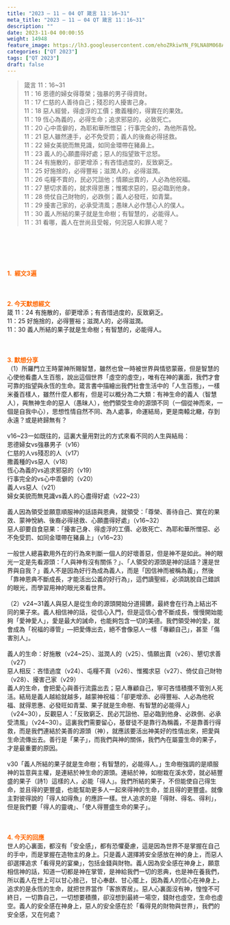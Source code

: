 ```yaml
---
title: "2023 – 11 – 04 QT 箴言 11：16~31"
meta_title: "2023 – 11 – 04 QT 箴言 11：16~31"
description: ""
date: 2023-11-04 00:00:55
weight: 14948
feature_image: https://lh3.googleusercontent.com/ehoZRkiwYN_F9LNA8M068AYxt73EavCZno-PD1cJRuf5BbSkQVUWr3gNEbt5kSs28Pb_Elg17kSrtf9ybWvojWoMV6I4tPM3vGRGDq6GkKkPdL2Gut4QAIw4-uykKUAtNiKgQKntvsU=w800
categories: ["QT 2023"]
tags: ["QT 2023"]
draft: false
---
```


<blockquote>箴言 11：16~31<br />
11：16 恩德的婦女得尊榮；強暴的男子得資財。<br />
11：17 仁慈的人善待自己；殘忍的人擾害己身。<br />
11：18 惡人經營，得虛浮的工價；撒義種的，得實在的果效。<br />
11：19 恆心為義的，必得生命；追求邪惡的，必致死亡。<br />
11：20 心中乖僻的，為耶和華所憎惡；行事完全的，為他所喜悅。<br />
11：21 惡人雖然連手，必不免受罰；義人的後裔必得拯救。<br />
11：22 婦女美貌而無見識，如同金環帶在豬鼻上。<br />
11：23 義人的心願盡得好處；惡人的指望致干忿怒。<br />
11：24 有施散的，卻更增添；有吝惜過度的，反致窮乏。<br />
11：25 好施捨的，必得豐裕；滋潤人的，必得滋潤。<br />
11：26 屯糧不賣的，民必咒詛他；情願出賣的，人必為他祝福。<br />
11：27 懇切求善的，就求得恩惠；惟獨求惡的，惡必臨到他身。<br />
11：28 倚仗自己財物的，必跌倒；義人必發旺，如青葉。<br />
11：29 擾害己家的，必承受清風；愚昧人必作慧心人的僕人。<br />
11：30 義人所結的果子就是生命樹；有智慧的，必能得人。<br />
11：31 看哪，義人在世尚且受報，何況惡人和罪人呢？</blockquote><br />
&nbsp;<br />
<br />
&nbsp;<br />
<br />
<span style="color: #ff6600;"><strong>1.  經文3遍</strong></span><br />
<br />
&nbsp;<br />
<br />
<span style="color: #ff6600;"><strong>2. 今天默想經文<br />
</strong></span>箴 11：24 有施散的，卻更增添；有吝惜過度的，反致窮乏。<br />
11：25 好施捨的，必得豐裕；滋潤人的，必得滋潤。<br />
11：30 義人所結的果子就是生命樹；有智慧的，必能得人。<br />
<br />
&nbsp;<br />
<br />
<strong><span style="color: #ff6600;">3. 默想分享<br />
</span></strong>（1）所羅門立王時蒙神所賜智慧，雖然也曾一時被世界與情慾蒙蔽，但是智慧的心使他看盡人生百態，說出這個世界「虛空的虛空」，唯有在神的裏面，我們才會可靠的指望與永恆的生命。箴言書中描繪出我們社會生活中的「人生百態」，一樣米養百樣人，雖然什麼人都有，但是可以概分為二大類：有神生命的義人（智慧人），與無神生命的惡人（愚昧人），他們領受生命的源頭不同（一個從神而來，一個是自我中心），思想性情自然不同、為人處事，命運結局，更是南轅北轍，存到永遠？或是終歸無有？<br />
<br />
v16~23一如既往的，這裏大量用對比的方式來看不同的人生與結局：<br />
恩德婦女vs強暴男子（v16）<br />
仁慈的人vs殘忍的人（v17）<br />
撒義種的vs惡人（v18）<br />
恆心為義的vs追求邪惡的（v19）<br />
行事完全的vs心中乖僻的（v20）<br />
義人vs惡人（v21）<br />
婦女美貌而無見識vs義人的心盡得好處（v22~23）<br />
<br />
義人因為領受並願意順服神的話語與恩典，就領受：「尊榮、善待自己、實在的果效、蒙神悅納、後裔必得拯救、心願盡得好處」（v16~32）<br />
惡人卻要自食惡果：「擾害己身、得虛浮的工價、必致死亡、為耶和華所憎惡、必不免受罰、如同金環帶在豬鼻上」（v16~23）<br />
<br />
一般世人總喜歡用外在的行為來判斷一個人的好壞善惡，但是神不是如此。神的眼光一定是先看源頭：「人與神有沒有關係？」、「人領受的源頭是神的話語？還是世界與自我？」義人不是因為好行為成為義人，而是「因信神而被稱為義」，然後「靠神恩典不斷成長，才能活出公義的好行為」，這們讀聖經，必須跳脫自己錯誤的眼光，而學習用神的眼光來看世界。<br />
<br />
（2）v24~31義人與惡人是從生命的源頭開始分道揚鑣，最終會在行為上結出不同的果子來。義人相信神的話，從信心入門，但是這信心會不斷成長，慢慢開始能夠「愛神愛人」，愛是最大的誡命，也能夠包含一切的美德。我們領受神的愛，就會成為「祝福的導管」—把愛傳出去，絕不會像惡人一樣「專顧自己」，甚至「傷害別人」。<br />
<br />
義人的生命：好施散（v24~25）、滋潤人的（v25）、情願出賣（v26）、懇切求善（v27）<br />
惡人相反：吝惜過度（v24）、屯糧不賣（v26）、惟獨求惡（v27）、倚仗自己財物（v28）、擾害己家（v29）<br />
義人的生命，會把愛心與善行流露出去；惡人專顧自己，寧可吝惜積攢不管別人死活。結局是義人越給就越多，越蒙神祝福：「卻更增添、必得豐裕、人必為他祝福、就得恩惠、必發旺如青葉、果子就是生命樹、有智慧的必能得人」（v24~30），反觀惡人：「反致窮乏、民必咒詛他、惡必臨到他身、必跌倒、必承受清風」（v24~30）。這裏我們需要留心，基督徒不是靠行為稱義，不是靠善行得救，而是我們連結於美善的源頭（神），就應該要活出神美好的性情出來，把愛與生命流傳出去。善行是「果子」，而我們與神的關係，我們內在屬靈生命的果子，才是最重要的原因。<br />
<br />
v30「義人所結的果子就是生命樹；有智慧的，必能得人。」生命樹強調的是順服神的旨意與主權，是連結於神生命的源頭。連結於神，如樹栽在溪水旁，就必結豐盛的果子（詩1）這樣的人，必能「得人」。我們所結的果子，不但能使自己得生命，並且得的更豐盛，也能幫助更多人一起來得神的生命，並且得的更豐盛。就像主對彼得說的「得人如得魚」的應許一樣。世人追求的是「得財、得名、得利」，但是我們要「得人的靈魂」、「使人得豐盛生命的果子」。<br />
<br />
&nbsp;<br />
<br />
<strong style="font-size: inherit;"><span style="color: #ff6600;">4. 今天的回應<br />
</span></strong>世人的心裏面，都沒有「安全感」，都有恐懼憂慮，這是因為世界不是掌握在自己的手中，而是掌握在造物主的身上。只是義人選擇將安全感放在神的身上，而惡人卻選擇追求「看得見的宴樂」，包括金錢與財物。義人因為安全感在神身上，願意相信神的話，知道一切都是神在掌管，是神給我們一切的恩典，也是神在養我們，所以義人在世上可以甘心捨己，甘心奉獻、甘心擺上，因為義人的信心在神身上，追求的是永恆的生命，就把世界當作「客旅寄居」。惡人心裏面沒有神，惶惶不可終日，一切靠自己，一切想要積攢，卻沒想到最終一場空，錢財也虛空，生命也虛空。義人的安全感在神身上，惡人的安全感在於「看得見的財物與世界」，我們的安全感，又在何處？<br />
<br />
&nbsp;<br />
<br />
<audio style="display: none;" controls="controls"></audio><br />
<br />
<audio style="display: none;" controls="controls"></audio><br />
<br />
<audio style="display: none;" controls="controls"></audio><br />
<br />
<audio style="display: none;" controls="controls"></audio><br />
<br />
<audio style="display: none;" controls="controls"></audio>
        
